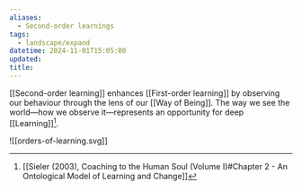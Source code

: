 ```yaml
---
aliases:
  - Second-order learnings
tags:
  - landscape/expand
datetime: 2024-11-01T15:05:00
updated: 
title:
---
```

[[Second-order learning]] enhances [[First-order learning]] by observing our behaviour through the lens of our [[Way of Being]]. The way we see the world—how we observe it—represents an opportunity for deep [[Learning]][^1].

![[orders-of-learning.svg]]


[^1]: [[Sieler (2003), Coaching to the Human Soul (Volume I)#Chapter 2 - An Ontological Model of Learning and Change]]